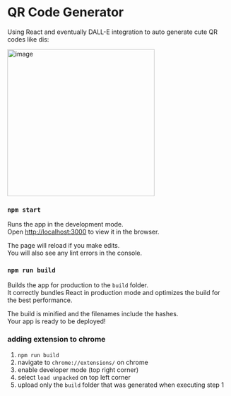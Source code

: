 # QR Code Generator 

Using React and eventually DALL-E integration to auto generate cute QR codes like dis: 

<img width="333" alt="image" src="https://github.com/margaretjgu/QRCodeGenerator/assets/136839162/8b5ad2b3-48d1-4ae7-b149-6aaf59ef33b4">


### `npm start`

Runs the app in the development mode.\
Open [http://localhost:3000](http://localhost:3000) to view it in the browser.

The page will reload if you make edits.\
You will also see any lint errors in the console.

### `npm run build`

Builds the app for production to the `build` folder.\
It correctly bundles React in production mode and optimizes the build for the best performance.

The build is minified and the filenames include the hashes.\
Your app is ready to be deployed!

### adding extension to chrome

1. `npm run build`
2. navigate to `chrome://extensions/` on chrome
3. enable developer mode (top right corner)
4. select `load unpacked` on top left corner
5. upload only the `build` folder that was generated when executing step 1
